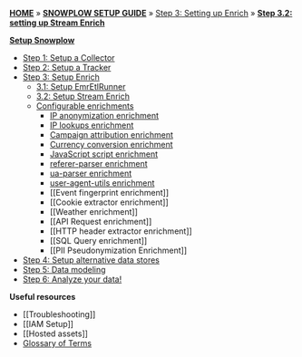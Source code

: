 [**HOME**](Home) » [**SNOWPLOW SETUP GUIDE**](Setting-up-Snowplow) » [Step 3: Setting up Enrich](Setting-up-enrich) » [**Step 3.2: setting up Stream Enrich**](Setting-up-Stream-Enrich)

[**Setup Snowplow**](Setting-up-Snowplow)  

- [Step 1: Setup a Collector](setting-up-a-collector)  
- [Step 2: Setup a Tracker](setting-up-a-tracker)  
- [Step 3: Setup Enrich](setting-up-enrich)  
  - [3.1: Setup EmrEtlRunner](setting-up-EmrEtlrunner)
  - [3.2: Setup Stream Enrich](setting-up-stream-enrich)
  - [Configurable enrichments](Configurable-enrichments)
    - [IP anonymization enrichment](IP-anonymization-enrichment)
    - [IP lookups enrichment](IP-lookups-enrichment)
    - [Campaign attribution enrichment](campaign-attribution-enrichment)
    - [Currency conversion enrichment](currency-conversion-enrichment)
    - [JavaScript script enrichment](JavaScript-script-enrichment)
    - [referer-parser enrichment](referer-parser-enrichment)
    - [ua-parser enrichment](ua-parser-enrichment)
    - [user-agent-utils enrichment](user-agent-utils-enrichment)
    - [[Event fingerprint enrichment]]
    - [[Cookie extractor enrichment]]
    - [[Weather enrichment]]
    - [[API Request enrichment]]
    - [[HTTP header extractor enrichment]]
    - [[SQL Query enrichment]]
    - [[PII Pseudonymization Enrichment]]
- [Step 4: Setup alternative data stores](setting-up-alternative-data-stores)  
- [Step 5: Data modeling](getting-started-with-data-modeling)  
- [Step 6: Analyze your data!](getting-started-analyzing-snowplow-data) 

**Useful resources**  

- [[Troubleshooting]]  
- [[IAM Setup]]   
- [[Hosted assets]]  
- [Glossary of Terms](Glossary)
